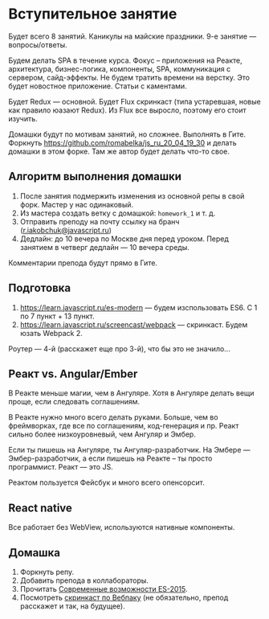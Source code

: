 # Вступительное занятие
Будет всего 8 занятий. Каникулы на майские праздники. 9-е занятие — вопросы/ответы.

Будем делать SPA в течение курса. Фокус – приложения на Реакте, архитектура, бизнес-логика, компоненты, SPA, коммуникация с сервером, сайд-эффекты. Не будем тратить времени на верстку. Это будет новостное приложение. Статьи с каментами.

Будет Redux — основной. Будет Flux скринкаст (типа устаревшая, новые как правило юазают Redux). Из Flux все выросло, поэтому его стоит изучить.

Домашки будут по мотивам занятий, но сложнее. Выполнять в Гите. Форкнуть https://github.com/romabelka/js_ru_20_04_19_30 и делать домашки в этом форке. Там же автор будет делать что-то свое.

## Алгоритм выполнения домашки
1. После занятия подмержить изменения из основной репы в свой форк. Мастер у нас одинаковый.
2. Из мастера создать ветку с домашкой: `homework_1` и т. д.
3. Отправить преподу на почту ссылку на бранч (r.iakobchuk@javascript.ru)
4. Дедлайн: до 10 вечера по Москве дня перед уроком. Перед занятием в четверг дедлайн — 10 вечера среды.

Комментарии препода будут прямо в Гите.

## Подготовка
1. https://learn.javascript.ru/es-modern — будем изспользовать ES6. С 1 по 7 пункт + 13 пункт.
2. https://learn.javascript.ru/screencast/webpack — скринкаст. Будем юзать Webpack 2.

Роутер — 4-й (расскажет еще про 3-й), что бы это не значило...

## Реакт vs. Angular/Ember
В Реакте меньше магии, чем в Ангуляре. Хотя в Ангуляре делать вещи проще, если следовать соглашениям.

В Реакте нужно много всего делать руками. Больше, чем во фреймворках, где все по соглашениям, код-генерация и пр. Реакт сильно более низкоуровневый, чем Ангуляр и Эмбер.

Если ты пишешь на Ангуляре, ты Ангуляр-разработчик. На Эмбере — Эмбер-разработчик, а если пишешь на Реакте – ты просто программист. Реакт — это JS.

Реактом пользуется Фейсбук и много всего опенсорсит.

## React native
Все работает без WebView, используются нативные компоненты.

## Домашка
1. Форкнуть репу.
2. Добавить препода в коллабораторы.
3. Прочитать [Современные возможности ES-2015](https://learn.javascript.ru/es-modern).
4. Посмотреть [скринкаст по Вебпаку](https://learn.javascript.ru/screencast/webpack) (не обязательно, препод расскажет и так, на будущее).